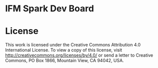 # IFM Spark Dev Board

# License

This work is licensed under the Creative Commons Attribution 4.0 International License. To view a copy of this license, visit http://creativecommons.org/licenses/by/4.0/ or send a
letter to Creative Commons, PO Box 1866, Mountain View, CA 94042, USA.

